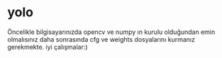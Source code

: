 # yolo
Öncelikle bilgisayarınızda opencv ve numpy ın kurulu olduğundan emin olmalısınız daha sonrasında cfg ve weights dosyalarını kurmanız gerekmekte.
iyi çalışmalar:)
